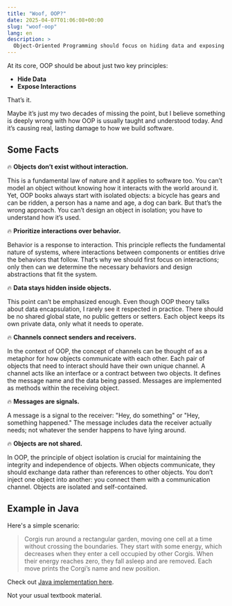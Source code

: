 ```yaml
---
title: "Woof, OOP?"
date: 2025-04-07T01:06:08+00:00
slug: "woof-oop"
lang: en
description: >
  Object-Oriented Programming should focus on hiding data and exposing interactions, yet it’s often missing the essence.
---
```


At its core, OOP should be about just two key principles:

+ **Hide Data**
+ **Expose Interactions**

That’s it.

Maybe it’s just my two decades of missing the point, but I believe something is deeply wrong with how OOP is usually taught and understood today. And it’s causing real, lasting damage to how we build software.

## Some Facts

🔥 **Objects don’t exist without interaction.**

This is a fundamental law of nature and it applies to software too. You can’t model an object without knowing how it interacts with the world around it. Yet, OOP books always start with isolated objects: a bicycle has gears and can be ridden, a person has a name and age, a dog can bark. But that’s the wrong approach. You can’t design an object in isolation; you have to understand how it’s used.

🔥 **Prioritize interactions over behavior.**

Behavior is a response to interaction. This principle reflects the fundamental nature of systems, where interactions between components or entities drive the behaviors that follow. That’s why we should first focus on interactions; only then can we determine the necessary behaviors and design abstractions that fit the system.

🔥 **Data stays hidden inside objects.**

This point can’t be emphasized enough. Even though OOP theory talks about data encapsulation, I rarely see it respected in practice. There should be no shared global state, no public getters or setters. Each object keeps its own private data, only what it needs to operate.

🔥 **Channels connect senders and receivers.**

In the context of OOP, the concept of channels can be thought of as a metaphor for how objects communicate with each other. Each pair of objects that need to interact should have their own unique channel. A channel acts like an interface or a contract between two objects. It defines the message name and the data being passed. Messages are implemented as methods within the receiving object.

🔥 **Messages are signals.**

A message is a signal to the receiver: "Hey, do something" or "Hey, something happened." The message includes data the receiver actually needs; not whatever the sender happens to have lying around.

🔥 **Objects are not shared.**

In OOP, the principle of object isolation is crucial for maintaining the integrity and independence of objects. When objects communicate, they should exchange data rather than references to other objects. You don’t inject one object into another: you connect them with a communication channel. Objects are isolated and self-contained.

## Example in Java

Here's a simple scenario:

> Corgis run around a rectangular garden, moving one cell at a time without crossing the boundaries. They start with some energy, which decreases when they enter a cell occupied by other Corgis. When their energy reaches zero, they fall asleep and are removed. Each move prints the Corgi’s name and new position.

Check out [Java implementation here](https://github.com/igr/exemplatory/tree/main/corgi-dogs).

Not your usual textbook material.
